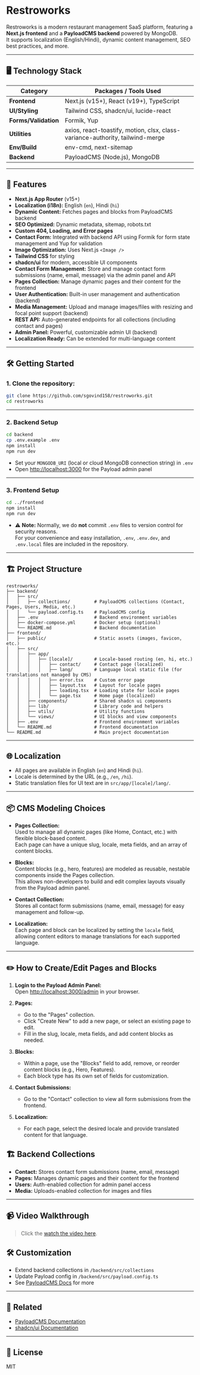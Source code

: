 # Restroworks

Restroworks is a modern restaurant management SaaS platform, featuring a **Next.js frontend** and a **PayloadCMS backend** powered by MongoDB.  
It supports localization (English/Hindi), dynamic content management, SEO best practices, and more.

---

## 🖥️ Technology Stack

| Category         | Packages / Tools Used                                                                 |
|------------------|--------------------------------------------------------------------------------------|
| **Frontend**         | Next.js (v15+), React (v19+), TypeScript                                      |
| **UI/Styling**       | Tailwind CSS, shadcn/ui, lucide-react                                         |
| **Forms/Validation** | Formik, Yup                                                                   |
| **Utilities**        | axios, react-toastify, motion, clsx, class-variance-authority, tailwind-merge  |
| **Env/Build**        | env-cmd, next-sitemap                                                         |
| **Backend**          | PayloadCMS (Node.js), MongoDB                                                 |

---

## 🚀 Features

- **Next.js App Router** (v15+)
- **Localization (i18n):** English (`en`), Hindi (`hi`)
- **Dynamic Content:** Fetches pages and blocks from PayloadCMS backend
- **SEO Optimized:** Dynamic metadata, sitemap, robots.txt
- **Custom 404, Loading, and Error pages**
- **Contact Form:** Integrated with backend API using Formik for form state management and Yup for validation
- **Image Optimization:** Uses Next.js `<Image />`
- **Tailwind CSS** for styling
- **shadcn/ui** for modern, accessible UI components
- **Contact Form Management:** Store and manage contact form submissions (name, email, message) via the admin panel and API
- **Pages Collection:** Manage dynamic pages and their content for the frontend
- **User Authentication:** Built-in user management and authentication (backend)
- **Media Management:** Upload and manage images/files with resizing and focal point support (backend)
- **REST API:** Auto-generated endpoints for all collections (including contact and pages)
- **Admin Panel:** Powerful, customizable admin UI (backend)
- **Localization Ready:** Can be extended for multi-language content

---

## 🛠️ Getting Started

### 1. Clone the repository:
```sh
git clone https://github.com/sgovind158/restroworks.git
cd restroworks
```

---

### 2. Backend Setup

```sh
cd backend
cp .env.example .env
npm install
npm run dev
```
- Set your `MONGODB_URI` (local or cloud MongoDB connection string) in `.env`
- Open [http://localhost:3000](http://localhost:3000) for the Payload admin panel

---

### 3. Frontend Setup

```sh
cd ../frontend
npm install
npm run dev
```
- ⚠️ **Note:** Normally, we do **not** commit `.env` files to version control for security reasons.  
  For your convenience and easy installation, `.env`, `.env.dev`, and `.env.local` files are included in the repository.

---

## 🏗️ Project Structure

```
restroworks/
├── backend/
│   ├── src/
│   │   ├── collections/         # PayloadCMS collections (Contact, Pages, Users, Media, etc.)
│   │   └── payload.config.ts    # PayloadCMS config
│   ├── .env                     # Backend environment variables
│   ├── docker-compose.yml       # Docker setup (optional)
│   └── README.md                # Backend documentation
├── frontend/
│   ├── public/                  # Static assets (images, favicon, etc.)
│   ├── src/
│   │   ├── app/
│   │   │   ├── [locale]/        # Locale-based routing (en, hi, etc.)
│   │   │   │   ├── contact/     # Contact page (localized)
│   │   │   │   ├── lang/        # Language local static file (for translations not managed by CMS)
│   │   │   │   ├── error.tsx    # Custom error page
│   │   │   │   ├── layout.tsx   # Layout for locale pages
│   │   │   │   ├── loading.tsx  # Loading state for locale pages
│   │   │   │   └── page.tsx     # Home page (localized)
│   │   ├── components/          # Shared shadcn ui components
│   │   ├── lib/                 # Library code and helpers
│   │   ├── utils/               # Utility functions
│   │   └── views/               # UI blocks and view components
│   ├── .env                     # Frontend environment variables
│   └── README.md                # Frontend documentation
└── README.md                    # Main project documentation
```

---

## 🌐 Localization

- All pages are available in English (`en`) and Hindi (`hi`).
- Locale is determined by the URL (e.g., `/en`, `/hi`).
- Static translation files for UI text are in `src/app/[locale]/lang/`.

---

## 📦 CMS Modeling Choices

- **Pages Collection:**  
  Used to manage all dynamic pages (like Home, Contact, etc.) with flexible block-based content.  
  Each page can have a unique slug, locale, meta fields, and an array of content blocks.

- **Blocks:**  
  Content blocks (e.g., hero, features) are modeled as reusable, nestable components inside the Pages collection.  
  This allows non-developers to build and edit complex layouts visually from the Payload admin panel.

- **Contact Collection:**  
  Stores all contact form submissions (name, email, message) for easy management and follow-up.

- **Localization:**  
  Each page and block can be localized by setting the `locale` field, allowing content editors to manage translations for each supported language.

---

## ✏️ How to Create/Edit Pages and Blocks

1. **Login to the Payload Admin Panel:**  
   Open [http://localhost:3000/admin](http://localhost:3000/admin) in your browser.

2. **Pages:**  
   - Go to the "Pages" collection.
   - Click "Create New" to add a new page, or select an existing page to edit.
   - Fill in the slug, locale, meta fields, and add content blocks as needed.

3. **Blocks:**  
   - Within a page, use the "Blocks" field to add, remove, or reorder content blocks (e.g., Hero, Features).
   - Each block type has its own set of fields for customization.

4. **Contact Submissions:**  
   - Go to the "Contact" collection to view all form submissions from the frontend.

5. **Localization:**  
   - For each page, select the desired locale and provide translated content for that language.


## 🏗️ Backend Collections

- **Contact:** Stores contact form submissions (name, email, message)
- **Pages:** Manages dynamic pages and their content for the frontend
- **Users:** Auth-enabled collection for admin panel access
- **Media:** Uploads-enabled collection for images and files

---

## 📹 Video Walkthrough

> Click the [watch the video here](https://youtu.be/MLgRtuFnhug).



## 🛠️ Customization

- Extend backend collections in `/backend/src/collections`
- Update Payload config in `/backend/src/payload.config.ts`
- See [PayloadCMS Docs](https://payloadcms.com/docs) for more

---

## 📂 Related

- [PayloadCMS Documentation](https://payloadcms.com/docs)
- [shadcn/ui Documentation](https://ui.shadcn.com/)

---

## 📄 License

MIT